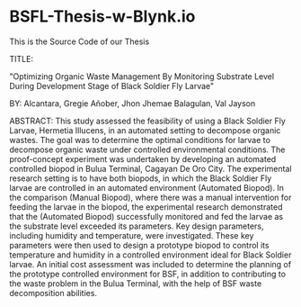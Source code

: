 # BSFL-Thesis-w-Blynk.io

This is the Source Code of our Thesis

TITLE:

  "Optimizing Organic Waste Management By Monitoring Substrate Level During Development Stage of Black Soldier Fly Larvae"

BY:
    Alcantara, Gregie
    Añober, Jhon Jhemae
    Balagulan, Val Jayson

  
ABSTRACT: 
    This study assessed the feasibility of using a Black Soldier Fly Larvae, Hermetia Illucens, in an automated setting to decompose organic wastes. The goal was to determine the optimal conditions for larvae to decompose organic waste under controlled environmental conditions. The proof-concept experiment was undertaken by developing an automated controlled biopod in Bulua Terminal, Cagayan De Oro City. The experimental research setting is to have both biopods, in which the Black Soldier Fly larvae are controlled in an automated environment (Automated Biopod). In the comparison (Manual Biopod), where there was a manual intervention for feeding the larvae in the biopod, the experimental research demonstrated that the (Automated Biopod) successfully monitored and fed the larvae as the substrate level exceeded its parameters. Key design parameters, including humidity and temperature, were investigated. These key parameters were then used to design a prototype biopod to control its temperature and humidity in a controlled environment ideal for Black Soldier larvae. An initial cost assessment was included to determine the planning of the prototype controlled environment for BSF, in addition to contributing to the waste problem in the Bulua Terminal, with the help of BSF waste decomposition abilities.

